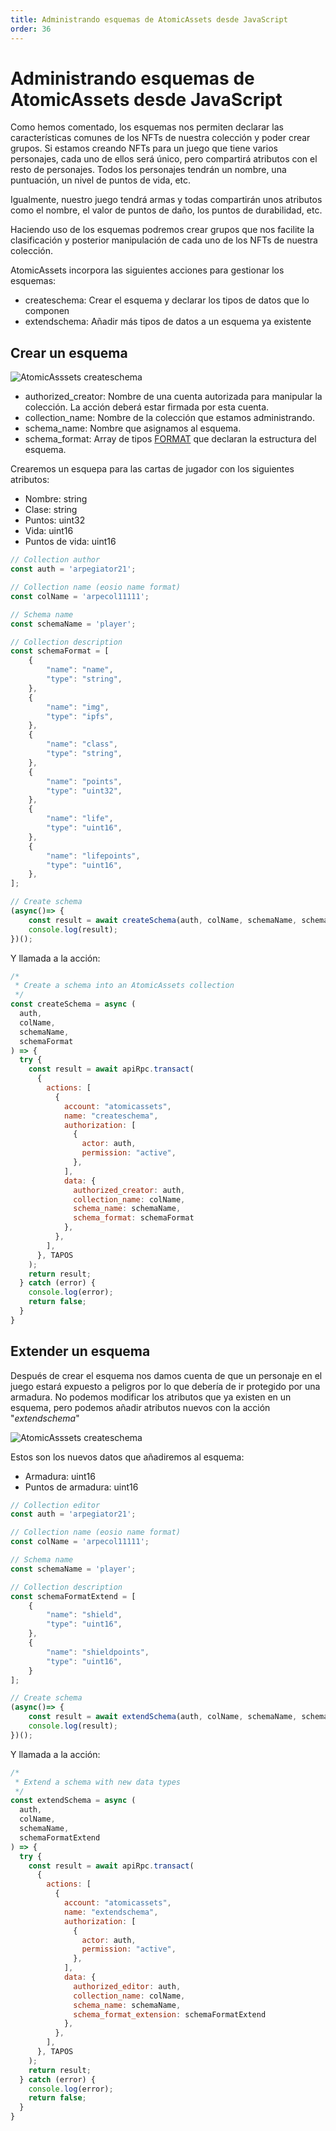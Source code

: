 ```yaml
---
title: Administrando esquemas de AtomicAssets desde JavaScript
order: 36
---
```


# Administrando esquemas de AtomicAssets desde JavaScript

Como hemos comentado, los esquemas nos permiten declarar las características comunes de los NFTs de nuestra colección y poder crear grupos. Si estamos creando NFTs para un juego que tiene varios personajes, cada uno de ellos será único, pero compartirá atributos con el resto de personajes. Todos los personajes tendrán un nombre, una puntuación, un nivel de puntos de vida, etc. 

Igualmente, nuestro juego tendrá armas y todas compartirán unos atributos como el nombre, el valor de puntos de daño, los puntos de durabilidad, etc.

Haciendo uso de los esquemas podremos crear grupos que nos facilite la clasificación y posterior manipulación de cada uno de los NFTs de nuestra colección.

AtomicAssets incorpora las siguientes acciones para gestionar los esquemas:
-	createschema: Crear el esquema y declarar los tipos de datos que lo componen
-	extendschema: Añadir más tipos de datos a un esquema ya existente

## Crear un esquema

![AtomicAsssets createschema](/assets/images/tutorials/howto_atomicassets/createschema_atomicassets.png)

- authorized_creator: Nombre de una cuenta autorizada para manipular la colección. La acción deberá estar firmada por esta cuenta.
- collection_name: Nombre de la colección que estamos administrando.
- schema_name: Nombre que asignamos al esquema.
- schema_format: Array de tipos [FORMAT](https://github.com/pinknetworkx/atomicassets-contract/wiki/Custom-Types#format) que declaran la estructura del esquema.

Crearemos un esquepa para las cartas de jugador con los siguientes atributos:
- Nombre: string
- Clase: string
- Puntos: uint32
- Vida: uint16
- Puntos de vida: uint16

```js
// Collection author
const auth = 'arpegiator21';

// Collection name (eosio name format)
const colName = 'arpecol11111';

// Schema name
const schemaName = 'player';

// Collection description
const schemaFormat = [
    {
        "name": "name",
        "type": "string",
    },
    {
        "name": "img",
        "type": "ipfs",
    },
    {
        "name": "class",
        "type": "string",
    },
    {
        "name": "points",
        "type": "uint32",
    },
    {
        "name": "life",
        "type": "uint16",
    },
    {
        "name": "lifepoints",
        "type": "uint16",
    },
];

// Create schema
(async()=> {
    const result = await createSchema(auth, colName, schemaName, schemaFormat);
    console.log(result);
})();
```
Y llamada a la acción:
```js
/* 
 * Create a schema into an AtomicAssets collection
 */
const createSchema = async ( 
  auth,
  colName,
  schemaName,
  schemaFormat
) => {
  try {
    const result = await apiRpc.transact(
      {
        actions: [
          {
            account: "atomicassets",
            name: "createschema",
            authorization: [
              {
                actor: auth,
                permission: "active",
              },
            ],
            data: {
              authorized_creator: auth,
              collection_name: colName,
              schema_name: schemaName,
              schema_format: schemaFormat
            },
          },
        ],
      }, TAPOS
    );
    return result;
  } catch (error) {
    console.log(error);
    return false;
  }
}
```

## Extender un esquema

Después de crear el esquema nos damos cuenta de que un personaje en el juego estará expuesto a peligros por lo que debería de ir protegido por una armadura. No podemos modificar los atributos que ya existen en un esquema, pero podemos añadir atributos nuevos con la acción "*extendschema*"

![AtomicAsssets createschema](/assets/images/tutorials/howto_atomicassets/extendschema_atomicassets.png)

Estos son los nuevos datos que añadiremos al esquema:
- Armadura: uint16
- Puntos de armadura: uint16

```js
// Collection editor
const auth = 'arpegiator21';

// Collection name (eosio name format)
const colName = 'arpecol11111';

// Schema name
const schemaName = 'player';

// Collection description
const schemaFormatExtend = [
    {
        "name": "shield",
        "type": "uint16",
    },
    {
        "name": "shieldpoints",
        "type": "uint16",
    }
];

// Create schema
(async()=> {
    const result = await extendSchema(auth, colName, schemaName, schemaFormatExtend);
    console.log(result);
})();
```
Y llamada a la acción:
```js
/* 
 * Extend a schema with new data types
 */
const extendSchema = async ( 
  auth,
  colName,
  schemaName,
  schemaFormatExtend
) => {
  try {
    const result = await apiRpc.transact(
      {
        actions: [
          {
            account: "atomicassets",
            name: "extendschema",
            authorization: [
              {
                actor: auth,
                permission: "active",
              },
            ],
            data: {
              authorized_editor: auth,
              collection_name: colName,
              schema_name: schemaName,
              schema_format_extension: schemaFormatExtend
            },
          },
        ],
      }, TAPOS
    );
    return result;
  } catch (error) {
    console.log(error);
    return false;
  }
}
```


